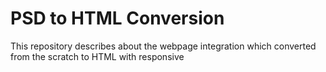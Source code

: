 # PSD to HTML Conversion
This repository describes about the webpage integration which converted from the scratch to HTML with responsive
